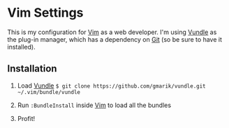 # Vim Settings
This is my configuration for [Vim] as a web developer.  I'm using [Vundle] as the plug-in manager, which has a dependency on [Git] \(so be sure to have it installed\).

## Installation
1. Load [Vundle]
	``
	$ git clone https://github.com/gmarik/vundle.git ~/.vim/bundle/vundle
	``

2. Run `:BundleInstall` inside [Vim] to load all the bundles

3. Profit!

[Git]:http://git-scm.com/
[Vundle]:http://github.com/gmarik/vundle
[Vim]:http://www.vim.org/
